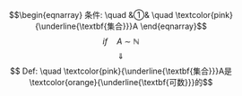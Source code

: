 $$\begin{eqnarray}
条件: \quad
&①& \quad \textcolor{pink}{\underline{\textbf{集合}}}A 
\end{eqnarray}$$
$$if \quad A \ \sim \ \mathbb{N}$$
$$\quad \Downarrow \quad $$
$$ Def: \quad \textcolor{pink}{\underline{\textbf{集合}}}A是\textcolor{orange}{\underline{\textbf{可数}}}的$$